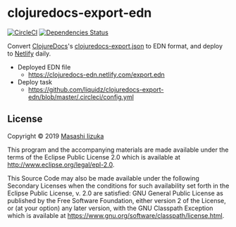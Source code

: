 # clojuredocs-export-edn
[![CircleCI](https://img.shields.io/circleci/project/github/liquidz/clojuredocs-export-edn/master.svg)](https://circleci.com/gh/liquidz/clojuredocs-export-edn)
[![Dependencies Status](https://versions.deps.co/liquidz/clojuredocs-export-edn/status.svg)](https://versions.deps.co/liquidz/clojuredocs-export-edn)


Convert [ClojureDocs](https://clojuredocs.org)'s [clojuredocs-export.json](https://clojuredocs.org/clojuredocs-export.json) to EDN format, and deploy to [Netlify](https://www.netlify.com) daily.

* Deployed EDN file
  * https://clojuredocs-edn.netlify.com/export.edn
* Deploy task
  * https://github.com/liquidz/clojuredocs-export-edn/blob/master/.circleci/config.yml

## License

Copyright © 2019 [Masashi Iizuka](https://twitter.com/uochan)

This program and the accompanying materials are made available under the
terms of the Eclipse Public License 2.0 which is available at
http://www.eclipse.org/legal/epl-2.0.

This Source Code may also be made available under the following Secondary
Licenses when the conditions for such availability set forth in the Eclipse
Public License, v. 2.0 are satisfied: GNU General Public License as published by
the Free Software Foundation, either version 2 of the License, or (at your
option) any later version, with the GNU Classpath Exception which is available
at https://www.gnu.org/software/classpath/license.html.
